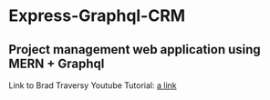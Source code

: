 # Express-Graphql-CRM
## Project management web application using MERN + Graphql
Link to Brad Traversy Youtube Tutorial: [a link]("https://www.youtube.com/watch?v=BcLNfwF04Kw&t=1462s")
